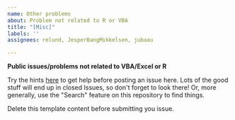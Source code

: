 ```yaml
---
name: Other problems
about: Problem not related to R or VBA
title: "[Misc]"
labels: ''
assignees: relund, JesperBangMikkelsen, jubaau

---
```


**Public issues/problems not related to VBA/Excel or R**

Try the hints [here](https://bss-osca.github.io/tfa/help.html) to get help before posting an issue here. Lots of the good stuff will end up in closed Issues, so don't forget to look there! Or, more generally, use the "Search" feature on this repository to find things.

Delete this template  content before submitting you issue.
